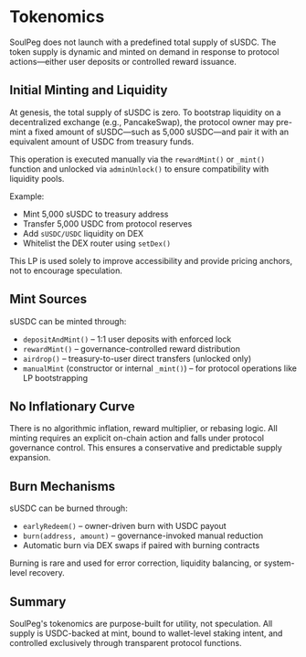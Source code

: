 # Tokenomics

SoulPeg does not launch with a predefined total supply of sUSDC. The token supply is dynamic and minted on demand in response to protocol actions—either user deposits or controlled reward issuance.

## Initial Minting and Liquidity

At genesis, the total supply of sUSDC is zero. To bootstrap liquidity on a decentralized exchange (e.g., PancakeSwap), the protocol owner may pre-mint a fixed amount of sUSDC—such as 5,000 sUSDC—and pair it with an equivalent amount of USDC from treasury funds.

This operation is executed manually via the `rewardMint()` or `_mint()` function and unlocked via `adminUnlock()` to ensure compatibility with liquidity pools.

Example:
- Mint 5,000 sUSDC to treasury address
- Transfer 5,000 USDC from protocol reserves
- Add `sUSDC/USDC` liquidity on DEX
- Whitelist the DEX router using `setDex()`

This LP is used solely to improve accessibility and provide pricing anchors, not to encourage speculation.

## Mint Sources

sUSDC can be minted through:

- `depositAndMint()` – 1:1 user deposits with enforced lock
- `rewardMint()` – governance-controlled reward distribution
- `airdrop()` – treasury-to-user direct transfers (unlocked only)
- `manualMint` (constructor or internal `_mint()`) – for protocol operations like LP bootstrapping

## No Inflationary Curve

There is no algorithmic inflation, reward multiplier, or rebasing logic. All minting requires an explicit on-chain action and falls under protocol governance control. This ensures a conservative and predictable supply expansion.

## Burn Mechanisms

sUSDC can be burned through:

- `earlyRedeem()` – owner-driven burn with USDC payout
- `burn(address, amount)` – governance-invoked manual reduction
- Automatic burn via DEX swaps if paired with burning contracts

Burning is rare and used for error correction, liquidity balancing, or system-level recovery.

## Summary

SoulPeg's tokenomics are purpose-built for utility, not speculation. All supply is USDC-backed at mint, bound to wallet-level staking intent, and controlled exclusively through transparent protocol functions.
